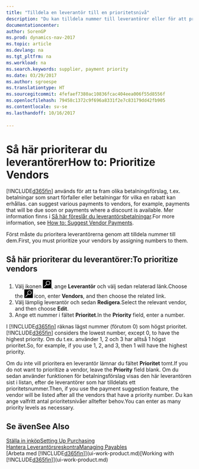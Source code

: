 ```yaml
---
title: "Tilldela en leverantör till en prioritetsnivå"
description: "Du kan tilldela nummer till leverantörer eller för att prioritera dem och underlätta betalningsförslag i Dynamics NAV."
documentationcenter: 
author: SorenGP
ms.prod: dynamics-nav-2017
ms.topic: article
ms.devlang: na
ms.tgt_pltfrm: na
ms.workload: na
ms.search.keywords: supplier, payment priority
ms.date: 03/29/2017
ms.author: sgroespe
ms.translationtype: HT
ms.sourcegitcommit: 4fefaef7380ac10836fcac404eea006f55d8556f
ms.openlocfilehash: 79458c1372c9f696a8331f2e7c83179dd42fb905
ms.contentlocale: sv-se
ms.lasthandoff: 10/16/2017

---
```

# <a name="how-to-prioritize-vendors"></a><span data-ttu-id="ff01a-103">Så här prioriterar du leverantörer</span><span class="sxs-lookup"><span data-stu-id="ff01a-103">How to: Prioritize Vendors</span></span>
[!INCLUDE[d365fin](includes/d365fin_md.md)]<span data-ttu-id="ff01a-104"> används för att ta fram olika betalningsförslag, t.ex. betalningar som snart förfaller eller betalningar för vilka en rabatt kan erhållas.</span><span class="sxs-lookup"><span data-stu-id="ff01a-104"> can suggest various payments to vendors, for example, payments that will be due soon or payments where a discount is available.</span></span> <span data-ttu-id="ff01a-105">Mer information finns i [Så här föreslår du leverantörsbetalningar](payables-how-suggest-vendor-payments.md).</span><span class="sxs-lookup"><span data-stu-id="ff01a-105">For more information, see [How to: Suggest Vendor Payments](payables-how-suggest-vendor-payments.md).</span></span>

<span data-ttu-id="ff01a-106">Först måste du prioritera leverantörerna genom att tilldela nummer till dem.</span><span class="sxs-lookup"><span data-stu-id="ff01a-106">First, you must prioritize your vendors by assigning numbers to them.</span></span>

## <a name="to-prioritize-vendors"></a><span data-ttu-id="ff01a-107">Så här prioriterar du leverantörer:</span><span class="sxs-lookup"><span data-stu-id="ff01a-107">To prioritize vendors</span></span>
1. <span data-ttu-id="ff01a-108">Välj ikonen ![Söka efter sida eller rapport](media/ui-search/search_small.png "ikonen Söka efter sida eller rapport"), ange **Leverantör** och välj sedan relaterad länk.</span><span class="sxs-lookup"><span data-stu-id="ff01a-108">Choose the ![Search for Page or Report](media/ui-search/search_small.png "Search for Page or Report icon") icon, enter **Vendors**, and then choose the related link.</span></span>
2. <span data-ttu-id="ff01a-109">Välj lämplig leverantör och sedan **Redigera**.</span><span class="sxs-lookup"><span data-stu-id="ff01a-109">Select the relevant vendor, and then choose **Edit**.</span></span>
3. <span data-ttu-id="ff01a-110">Ange ett nummer i fältet **Prioritet**.</span><span class="sxs-lookup"><span data-stu-id="ff01a-110">In the **Priority** field, enter a number.</span></span>

<span data-ttu-id="ff01a-111">I [!INCLUDE[d365fin](includes/d365fin_md.md)] räknas lägst nummer (förutom 0) som högst prioritet.</span><span class="sxs-lookup"><span data-stu-id="ff01a-111">[!INCLUDE[d365fin](includes/d365fin_md.md)] considers the lowest number, except 0, to have the highest priority.</span></span> <span data-ttu-id="ff01a-112">Om du t.ex. använder 1, 2 och 3 har alltså 1 högst prioritet.</span><span class="sxs-lookup"><span data-stu-id="ff01a-112">So, for example, if you use 1, 2, and 3, then 1 will have the highest priority.</span></span>

<span data-ttu-id="ff01a-113">Om du inte vill prioritera en leverantör lämnar du fältet **Prioritet** tomt.</span><span class="sxs-lookup"><span data-stu-id="ff01a-113">If you do not want to prioritize a vendor, leave the **Priority** field blank.</span></span> <span data-ttu-id="ff01a-114">Om du sedan använder funktionen för betalningsförslag visas den här leverantören sist i listan, efter de leverantörer som har tilldelats ett prioritetsnummer.</span><span class="sxs-lookup"><span data-stu-id="ff01a-114">Then, if you use the payment suggestion feature, the vendor will be listed after all the vendors that have a priority number.</span></span> <span data-ttu-id="ff01a-115">Du kan ange valfritt antal prioritetsnivåer alltefter behov.</span><span class="sxs-lookup"><span data-stu-id="ff01a-115">You can enter as many priority levels as necessary.</span></span>

## <a name="see-also"></a><span data-ttu-id="ff01a-116">Se även</span><span class="sxs-lookup"><span data-stu-id="ff01a-116">See Also</span></span>
[<span data-ttu-id="ff01a-117">Ställa in inköp</span><span class="sxs-lookup"><span data-stu-id="ff01a-117">Setting Up Purchasing</span></span>](purchasing-setup-purchasing.md)  
[<span data-ttu-id="ff01a-118">Hantera Leverantörsreskontra</span><span class="sxs-lookup"><span data-stu-id="ff01a-118">Managing Payables</span></span>](payables-manage-payables.md)  
<span data-ttu-id="ff01a-119">[Arbeta med [!INCLUDE[d365fin](includes/d365fin_md.md)]](ui-work-product.md)</span><span class="sxs-lookup"><span data-stu-id="ff01a-119">[Working with [!INCLUDE[d365fin](includes/d365fin_md.md)]](ui-work-product.md)</span></span>

